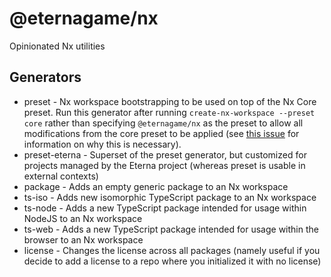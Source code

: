 # @eternagame/nx

Opinionated Nx utilities

## Generators

- preset - Nx workspace bootstrapping to be used on top of the Nx Core preset. Run this generator after running
  `create-nx-workspace --preset core` rather than specifying `@eternagame/nx` as the preset to allow
  all modifications from the core preset to be applied (see [this issue](https://github.com/nrwl/nx/issues/8917)
  for information on why this is necessary).
- preset-eterna - Superset of the preset generator, but customized for projects managed by the Eterna project
  (whereas preset is usable in external contexts)
- package - Adds an empty generic package to an Nx workspace
- ts-iso - Adds new isomorphic TypeScript package to an Nx workspace
- ts-node - Adds a new TypeScript package intended for usage within NodeJS to an Nx workspace
- ts-web - Adds a new TypeScript package intended for usage within the browser to an Nx workspace
- license - Changes the license across all packages (namely useful if you decide to add a license to a
  repo where you initialized it with no license)
